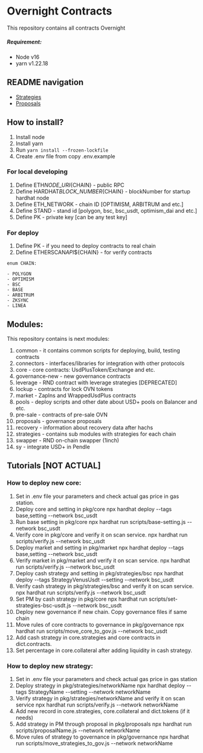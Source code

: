 # Overnight Contracts

This repository contains all contracts Overnight

##### Requirement:

- Node v16
- yarn v1.22.18

## README navigation

- [Strategies](./pkg/strategies/README.md)
- [Proposals](./pkg/proposals/README.md)

## How to install?

1. Install node
2. Install yarn
3. Run `yarn install --frozen-lockfile`
4. Create .env file from copy .env.example

### For local developing

1. Define ETH*NODE_URI*{CHAIN} - public RPC
2. Define HARDHAT*BLOCK_NUMBER*{CHAIN} - blockNumber for startup hardhat node
3. Define ETH_NETWORK - chain ID [OPTIMISM, ARBITRUM and etc.]
4. Define STAND - stand id [polygon, bsc, bsc_usdt, optimism_dai and etc.]
5. Define PK - private key [can be any test key]

### For deploy

1. Define PK - if you need to deploy contracts to real chain
2. Define ETHERSCAN*API*${CHAIN} - for verify contracts

```
enum CHAIN:

- POLYGON
- OPTIMISM
- BSC
- BASE
- ARBITRUM
- ZKSYNC
- LINEA

```

## Modules:

This repository contains is next modules:

1. common - it contains common scripts for deploying, build, testing contracts
2. connectors - interfaces/libraries for integration with other protocols
3. core - core contracts: UsdPlusToken/Exchange and etc.
4. governance-new - new governance contracts
5. leverage - RND contract with leverage strategies [DEPRECATED]
6. lockup - contracts for lock OVN tokens
7. market - ZapIns and WrappedUsdPlus contracts
8. pools - deploy scripts and other date about USD+ pools on Balancer and etc.
9. pre-sale - contracts of pre-sale OVN
10. proposals - governance proposals
11. recovery - information about recovery data after hachs
12. strategies - contains sub modules with strategies for each chain
13. swapper - RND on-chain swapper (1inch)
14. sy - integrate USD+ in Pendle

## Tutorials [NOT ACTUAL]

### How to deploy new core:

1. Set in .env file your parameters and check actual gas price in gas station.
2. Deploy core and setting in pkg/core
   npx hardhat deploy --tags base,setting --network bsc_usdt
3. Run base setting in pkg/core
   npx hardhat run scripts/base-setting.js --network bsc_usdt
4. Verify core in pkg/core and verify it on scan service.
   npx hardhat run scripts/verify.js --network bsc_usdt
5. Deploy market and setting in pkg/market
   npx hardhat deploy --tags base,setting --network bsc_usdt
6. Verify market in pkg/market and verify it on scan service.
   npx hardhat run scripts/verify.js --network bsc_usdt
7. Deploy cash strategy and setting in pkg/strategies/bsc
   npx hardhat deploy --tags StrategyVenusUsdt --setting --network bsc_usdt
8. Verify cash strategy in pkg/strategies/bsc and verify it on scan service.
   npx hardhat run scripts/verify.js --network bsc_usdt
9. Set PM by cash strategy in pkg/core
   npx hardhat run scripts/set-strategies-bsc-usdt.js --network bsc_usdt
10. Deploy new governance if new chain. Copy governance files if same chain
11. Move rules of core contracts to governance in pkg/governance
    npx hardhat run scripts/move_core_to_gov.js --network bsc_usdt
12. Add cash strategy in core.strategies and core contracts in dict.contracts.
13. Set percentage in core.collateral after adding liquidity in cash strategy.

### How to deploy new strategy:

1. Set in .env file your parameters and check actual gas price in gas station
2. Deploy strategy in pkg/strategies/networkName
   npx hardhat deploy --tags StrategyName --setting --network networkName
3. Verify strategy in pkg/strategies/networkName and verify it on scan service
   npx hardhat run scripts/verify.js --network networkName
4. Add new record in core.strategies, core.collateral and dict.tokens (if it needs)
5. Add strategy in PM through proposal in pkg/proposals
   npx hardhat run scripts/proposalName.js --network networkName
6. Move rules of strategy to governance in pkg/governance
   npx hardhat run scripts/move_strategies_to_gov.js --network networkName
